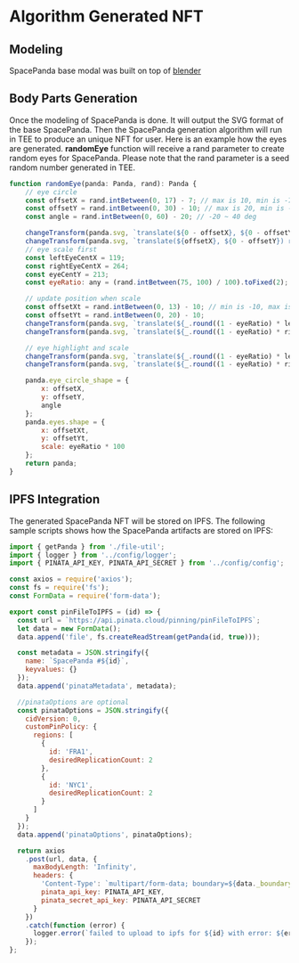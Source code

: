 # Algorithm Generated NFT

## Modeling

SpacePanda base modal was built on top of [blender](https://www.blender.org/)

## Body Parts Generation

Once the modeling of SpacePanda is done. It will output the SVG format of the base SpacePanda. Then the SpacePanda generation algorithm will run in TEE to produce an unique NFT for user. Here is an example how the eyes are generated. **randomEye** function will receive a rand parameter to create random eyes for SpacePanda. Please note that the rand parameter is a seed random number generated in TEE.

```javascript
function randomEye(panda: Panda, rand): Panda {
    // eye circle
    const offsetX = rand.intBetween(0, 17) - 7; // max is 10, min is -7
    const offsetY = rand.intBetween(0, 30) - 10; // max is 20, min is -10
    const angle = rand.intBetween(0, 60) - 20; // -20 ~ 40 deg

    changeTransform(panda.svg, `translate(${0 - offsetX}, ${0 - offsetY}) rotate(${angle}, 285 217)`, 'transfer-reye');
    changeTransform(panda.svg, `translate(${offsetX}, ${0 - offsetY}) rotate(${0 - angle}, 96 217)`, 'transfer-leye');
    // eye scale first
    const leftEyeCentX = 119;
    const rightEyeCentX = 264;
    const eyeCentY = 213;
    const eyeRatio: any = (rand.intBetween(75, 100) / 100).toFixed(2);

    // update position when scale
    const offsetXt = rand.intBetween(0, 13) - 10; // min is -10, max is 3
    const offsetYt = rand.intBetween(0, 20) - 10;
    changeTransform(panda.svg, `translate(${_.round((1 - eyeRatio) * leftEyeCentX) + offsetXt}, ${_.round((1 - eyeRatio) * eyeCentY) - offsetYt}) scale(${eyeRatio})`, 'transfer-ltong');
    changeTransform(panda.svg, `translate(${_.round((1 - eyeRatio) * rightEyeCentX) - offsetXt}, ${_.round((1 - eyeRatio) * eyeCentY) - offsetYt}) scale(${eyeRatio})`, 'transfer-rtong');

    // eye highlight and scale
    changeTransform(panda.svg, `translate(${_.round((1 - eyeRatio) * leftEyeCentX) + offsetXt}, ${_.round((1 - eyeRatio) * eyeCentY) - offsetYt}) scale(${eyeRatio})`, 'transfer-ltong-light');
    changeTransform(panda.svg, `translate(${_.round((1 - eyeRatio) * rightEyeCentX) - offsetXt}, ${_.round((1 - eyeRatio) * eyeCentY) - offsetYt}) scale(${eyeRatio})`, 'transfer-rtong-light');

    panda.eye_circle_shape = {
        x: offsetX,
        y: offsetY,
        angle
    };
    panda.eyes.shape = {
        x: offsetXt,
        y: offsetYt,
        scale: eyeRatio * 100
    };
    return panda;
}
```



## IPFS Integration

The generated SpacePanda NFT will be stored on IPFS. The following sample scripts shows how the SpacePanda artifacts are stored on IPFS:

```javascript
import { getPanda } from './file-util';
import { logger } from '../config/logger';
import { PINATA_API_KEY, PINATA_API_SECRET } from '../config/config';

const axios = require('axios');
const fs = require('fs');
const FormData = require('form-data');

export const pinFileToIPFS = (id) => {
  const url = `https://api.pinata.cloud/pinning/pinFileToIPFS`;
  let data = new FormData();
  data.append('file', fs.createReadStream(getPanda(id, true)));

  const metadata = JSON.stringify({
    name: `SpacePanda #${id}`,
    keyvalues: {}
  });
  data.append('pinataMetadata', metadata);

  //pinataOptions are optional
  const pinataOptions = JSON.stringify({
    cidVersion: 0,
    customPinPolicy: {
      regions: [
        {
          id: 'FRA1',
          desiredReplicationCount: 2
        },
        {
          id: 'NYC1',
          desiredReplicationCount: 2
        }
      ]
    }
  });
  data.append('pinataOptions', pinataOptions);

  return axios
    .post(url, data, {
      maxBodyLength: 'Infinity',
      headers: {
        'Content-Type': `multipart/form-data; boundary=${data._boundary}`,
        pinata_api_key: PINATA_API_KEY,
        pinata_secret_api_key: PINATA_API_SECRET
      }
    })
    .catch(function (error) {
      logger.error(`failed to upload to ipfs for ${id} with error: ${error.toString()}`)
    });
};

```

